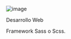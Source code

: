 ![image](https://github.com/iviboot/005-Desarrolloweb/assets/126647369/393232e7-87bb-4159-827e-173c3a86f17d)

Desarrollo Web

Framework Sass o Scss.

